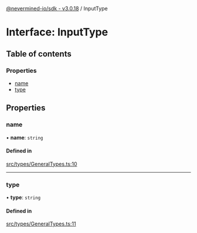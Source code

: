 [@nevermined-io/sdk - v3.0.18](../code-reference.md) / InputType

# Interface: InputType

## Table of contents

### Properties

- [name](InputType.md#name)
- [type](InputType.md#type)

## Properties

### name

• **name**: `string`

#### Defined in

[src/types/GeneralTypes.ts:10](https://github.com/nevermined-io/sdk-js/blob/5a87eb38c1c2c3e15829bd6357608ed347da321e/src/types/GeneralTypes.ts#L10)

---

### type

• **type**: `string`

#### Defined in

[src/types/GeneralTypes.ts:11](https://github.com/nevermined-io/sdk-js/blob/5a87eb38c1c2c3e15829bd6357608ed347da321e/src/types/GeneralTypes.ts#L11)
